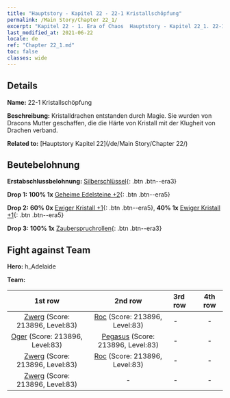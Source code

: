 ```yaml
---
title: "Hauptstory - Kapitel 22 - 22-1 Kristallschöpfung"
permalink: /Main Story/Chapter 22_1/
excerpt: "Kapitel 22 - 1. Era of Chaos  Hauptstory - Kapitel 22_1. 22-1 Kristallschöpfung"
last_modified_at: 2021-06-22
locale: de
ref: "Chapter 22_1.md"
toc: false
classes: wide
---
```


## Details

 **Name:** 22-1 Kristallschöpfung

 **Beschreibung:** Kristalldrachen entstanden durch Magie. Sie wurden von Dracons Mutter geschaffen, die die Härte von Kristall mit der Klugheit von Drachen verband.

 **Related to:** [Hauptstory Kapitel 22](/de/Main Story/Chapter 22/)

## Beutebelohnung

 **Erstabschlussbelohnung:** [Silberschlüssel](/ItemsDE/con_693/){: .btn .btn--era3}

 **Drop 1:** **100% 1x** [Geheime Edelsteine +2](/ItemsDE/mat_79/){: .btn .btn--era5}

 **Drop 2:** **60% 0x** [Ewiger Kristall +1](/ItemsDE/mat_73/){: .btn .btn--era5}, **40% 1x** [Ewiger Kristall +1](/ItemsDE/mat_73/){: .btn .btn--era5}

 **Drop 3:** **100% 1x** [Zauberspruchrollen](/ItemsDE/con_694/){: .btn .btn--era3}


## Fight against Team
 **Hero:** h_Adelaide

 **Team:**


  | 1st row | 2nd row | 3rd row | 4th row |
  |:----:|:----:|:----|:----:|
  | [Zwerg](/de/units/Dwarf/) (Score: 213896, Level:83)  | [Roc](/de/units/Roc/) (Score: 213896, Level:83)  | - | - |
  | [Oger](/de/units/Ogre/) (Score: 213896, Level:83)  | [Pegasus](/de/units/Pegasus/) (Score: 213896, Level:83)  | - | - |
  | [Zwerg](/de/units/Dwarf/) (Score: 213896, Level:83)  | [Roc](/de/units/Roc/) (Score: 213896, Level:83)  | - | - |
  | [Zwerg](/de/units/Dwarf/) (Score: 213896, Level:83)  | - | - | - |


